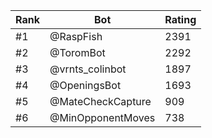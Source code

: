 Rank|Bot|Rating
---|---|---
#1|@RaspFish|2391
#2|@ToromBot|2292
#3|@vrnts_colinbot|1897
#4|@OpeningsBot|1693
#5|@MateCheckCapture|909
#6|@MinOpponentMoves|738
